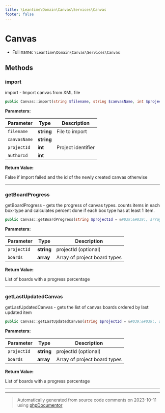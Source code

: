 ```yaml
---
title: \Leantime\Domain\Canvas\Services\Canvas
footer: false
---
```


# Canvas





* Full name: `\Leantime\Domain\Canvas\Services\Canvas`



## Methods

### import

import - Import canvas from XML file

```php
public Canvas::import(string $filename, string $canvasName, int $projectId, int $authorId): bool|int
```








**Parameters:**

| Parameter | Type | Description |
|-----------|------|-------------|
| `filename` | **string** | File to import |
| `canvasName` | **string** |  |
| `projectId` | **int** | Project identifier |
| `authorId` | **int** |  |


**Return Value:**

False if import failed and the id of the newly created canvas otherwise



---
### getBoardProgress

getBoardProgress - gets the progress of canvas types. counts items in each box-type and calculates percent done if each box type has at least 1 item.

```php
public Canvas::getBoardProgress(string $projectId = &#039;&#039;, array $boards = array()): array
```








**Parameters:**

| Parameter | Type | Description |
|-----------|------|-------------|
| `projectId` | **string** | projectId (optional) |
| `boards` | **array** | Array of project board types |


**Return Value:**

List of boards with a progress percentage



---
### getLastUpdatedCanvas

getLastUpdatedCanvas - gets the list of canvas boards ordered by last updated item

```php
public Canvas::getLastUpdatedCanvas(string $projectId = &#039;&#039;, array $boards = array()): array
```








**Parameters:**

| Parameter | Type | Description |
|-----------|------|-------------|
| `projectId` | **string** | projectId (optional) |
| `boards` | **array** | Array of project board types |


**Return Value:**

List of boards with a progress percentage



---


---
> Automatically generated from source code comments on 2023-10-11 using [phpDocumentor](http://www.phpdoc.org/)

